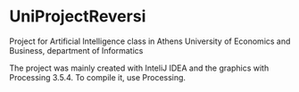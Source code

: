 # UniProjectReversi
Project for Artificial Intelligence class in Athens University of Economics and Business, department of Informatics

The project was mainly created with InteliJ IDEA and the graphics with Processing 3.5.4.
To compile it, use Processing.
